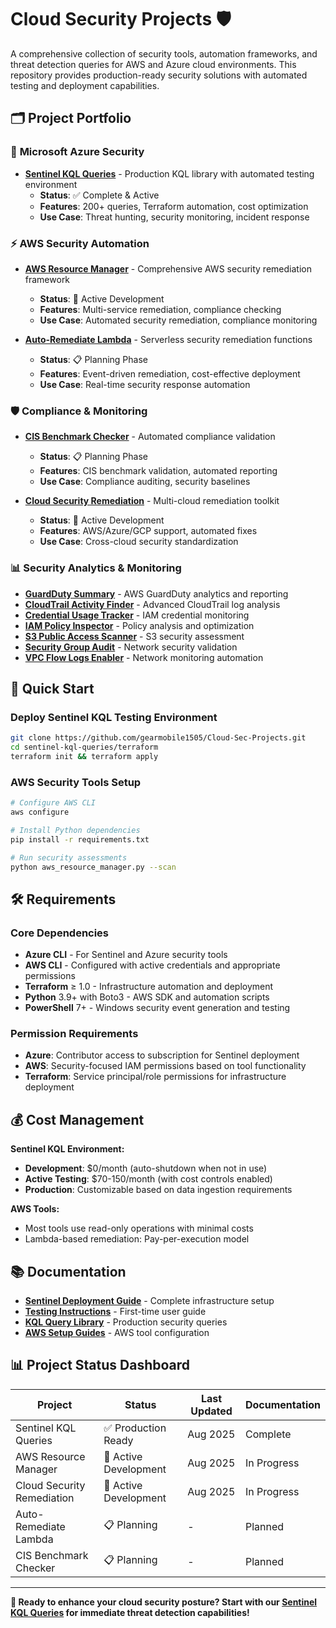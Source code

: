 # Cloud Security Projects 🛡️

A comprehensive collection of security tools, automation frameworks, and threat detection queries for AWS and Azure cloud environments. This repository provides production-ready security solutions with automated testing and deployment capabilities.

## 🗂️ Project Portfolio

### 🔐 **Microsoft Azure Security**
- **[Sentinel KQL Queries](./sentinel-kql-queries)** - Production KQL library with automated testing environment
  - **Status**: ✅ Complete & Active
  - **Features**: 200+ queries, Terraform automation, cost optimization
  - **Use Case**: Threat hunting, security monitoring, incident response

### ⚡ **AWS Security Automation**
- **[AWS Resource Manager](./aws-resource-manager)** - Comprehensive AWS security remediation framework
  - **Status**: 🔄 Active Development  
  - **Features**: Multi-service remediation, compliance checking
  - **Use Case**: Automated security remediation, compliance monitoring

- **[Auto-Remediate Lambda](./auto-remediate-lambda)** - Serverless security remediation functions
  - **Status**: 📋 Planning Phase
  - **Features**: Event-driven remediation, cost-effective deployment
  - **Use Case**: Real-time security response automation

### 🛡️ **Compliance & Monitoring**
- **[CIS Benchmark Checker](./cis-benchmark-checker)** - Automated compliance validation
  - **Status**: 📋 Planning Phase
  - **Features**: CIS benchmark validation, automated reporting
  - **Use Case**: Compliance auditing, security baselines

- **[Cloud Security Remediation](./cloud-security-remediation)** - Multi-cloud remediation toolkit
  - **Status**: 🔄 Active Development
  - **Features**: AWS/Azure/GCP support, automated fixes
  - **Use Case**: Cross-cloud security standardization

### 📊 **Security Analytics & Monitoring**
- **[GuardDuty Summary](./guardduty-summary)** - AWS GuardDuty analytics and reporting
- **[CloudTrail Activity Finder](./cloudtrail-activity-finder)** - Advanced CloudTrail log analysis
- **[Credential Usage Tracker](./credential-usage-tracker)** - IAM credential monitoring
- **[IAM Policy Inspector](./iam-policy-inspector)** - Policy analysis and optimization
- **[S3 Public Access Scanner](./s3-public-access-scanner)** - S3 security assessment
- **[Security Group Audit](./security-group-audit)** - Network security validation
- **[VPC Flow Logs Enabler](./vpc-flow-logs-enabler)** - Network monitoring automation

## 🚀 Quick Start

### **Deploy Sentinel KQL Testing Environment**
```bash
git clone https://github.com/gearmobile1505/Cloud-Sec-Projects.git
cd sentinel-kql-queries/terraform
terraform init && terraform apply
```

### **AWS Security Tools Setup**
```bash
# Configure AWS CLI
aws configure

# Install Python dependencies
pip install -r requirements.txt

# Run security assessments
python aws_resource_manager.py --scan
```

## 🛠️ Requirements

### **Core Dependencies**
- **Azure CLI** - For Sentinel and Azure security tools
- **AWS CLI** - Configured with active credentials and appropriate permissions
- **Terraform** ≥ 1.0 - Infrastructure automation and deployment
- **Python** 3.9+ with Boto3 - AWS SDK and automation scripts
- **PowerShell** 7+ - Windows security event generation and testing

### **Permission Requirements**
- **Azure**: Contributor access to subscription for Sentinel deployment
- **AWS**: Security-focused IAM permissions based on tool functionality
- **Terraform**: Service principal/role permissions for infrastructure deployment

## 💰 Cost Management

**Sentinel KQL Environment:**
- **Development**: $0/month (auto-shutdown when not in use)
- **Active Testing**: $70-150/month (with cost controls enabled)
- **Production**: Customizable based on data ingestion requirements

**AWS Tools:**
- Most tools use read-only operations with minimal costs
- Lambda-based remediation: Pay-per-execution model

## 📚 Documentation

- **[Sentinel Deployment Guide](./sentinel-kql-queries/DEPLOYMENT-GUIDE.md)** - Complete infrastructure setup
- **[Testing Instructions](./sentinel-kql-queries/generate-test-events.md)** - First-time user guide
- **[KQL Query Library](./sentinel-kql-queries/queries/)** - Production security queries
- **[AWS Setup Guides](./aws-resource-manager/docs/)** - AWS tool configuration



## 📊 Project Status Dashboard

| Project | Status | Last Updated | Documentation |
|---------|--------|--------------|---------------|
| Sentinel KQL Queries | ✅ Production Ready | Aug 2025 | Complete |
| AWS Resource Manager | 🔄 Active Development | Aug 2025 | In Progress |
| Cloud Security Remediation | 🔄 Active Development | Aug 2025 | In Progress |
| Auto-Remediate Lambda | 📋 Planning | - | Planned |
| CIS Benchmark Checker | 📋 Planning | - | Planned |

---

**🎯 Ready to enhance your cloud security posture? Start with our [Sentinel KQL Queries](./sentinel-kql-queries) for immediate threat detection capabilities!**
